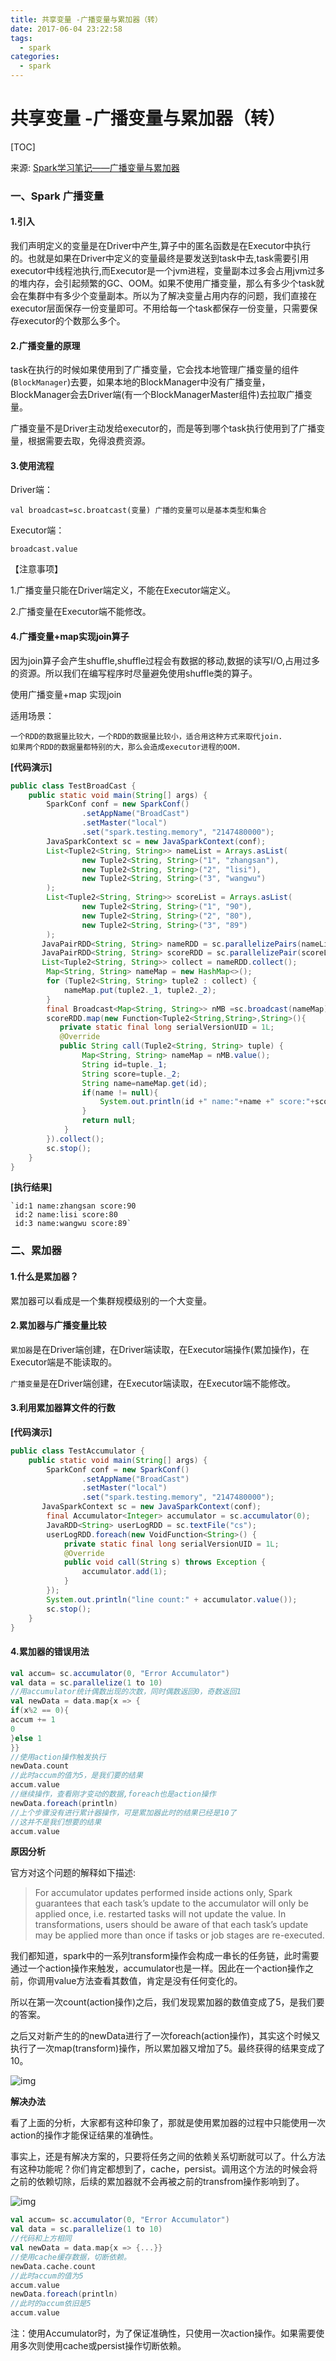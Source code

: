```yaml
---
title: 共享变量 -广播变量与累加器（转）
date: 2017-06-04 23:22:58
tags: 
  - spark
categories:
  - spark
---
```


# 共享变量 -广播变量与累加器（转）

[TOC]

来源: [Spark学习笔记——广播变量与累加器](https://andone1cc.github.io/2017/03/02/Spark/%E5%B9%BF%E6%92%AD%E5%8F%98%E9%87%8F%E4%B8%8E%E7%B4%AF%E5%8A%A0%E5%99%A8/)

### 一、Spark 广播变量

#### **1.引入**

我们声明定义的变量是在Driver中产生,算子中的匿名函数是在Executor中执行的。也就是如果在Driver中定义的变量最终是要发送到task中去,task需要引用executor中线程池执行,而Executor是一个jvm进程，变量副本过多会占用jvm过多的堆内存，会引起频繁的GC、OOM。如果不使用广播变量，那么有多少个task就会在集群中有多少个变量副本。所以为了解决变量占用内存的问题，我们直接在executor层面保存一份变量即可。不用给每一个task都保存一份变量，只需要保存executor的个数那么多个。

#### **2.广播变量的原理**

task在执行的时候如果使用到了广播变量，它会找本地管理广播变量的组件(`BlockManager`)去要，如果本地的BlockManager中没有广播变量，BlockManager会去Driver端(有一个BlockManagerMaster组件)去拉取广播变量。

广播变量不是Driver主动发给executor的，而是等到哪个task执行使用到了广播变量，根据需要去取，免得浪费资源。

#### **3.使用流程**

Driver端：

```
val broadcast=sc.broatcast(变量) 广播的变量可以是基本类型和集合

```

Executor端：

```
broadcast.value

```

【注意事项】

1.广播变量只能在Driver端定义，不能在Executor端定义。

2.广播变量在Executor端不能修改。

#### **4.广播变量+map实现join算子**

因为join算子会产生shuffle,shuffle过程会有数据的移动,数据的读写I/O,占用过多的资源。所以我们在编写程序时尽量避免使用shuffle类的算子。

使用广播变量+map 实现join

适用场景：

```
一个RDD的数据量比较大，一个RDD的数据量比较小，适合用这种方式来取代join.
如果两个RDD的数据量都特别的大，那么会造成executor进程的OOM.
```

**[代码演示]**

```java
public class TestBroadCast {
 	public static void main(String[] args) {
     	SparkConf conf = new SparkConf()
                .setAppName("BroadCast")
                .setMaster("local")
                .set("spark.testing.memory", "2147480000");
        JavaSparkContext sc = new JavaSparkContext(conf);
        List<Tuple2<String, String>> nameList = Arrays.asList(
                new Tuple2<String, String>("1", "zhangsan"),
                new Tuple2<String, String>("2", "lisi"),
                new Tuple2<String, String>("3", "wangwu")
        );
        List<Tuple2<String, String>> scoreList = Arrays.asList(
                new Tuple2<String, String>("1", "90"),
                new Tuple2<String, String>("2", "80"),
                new Tuple2<String, String>("3", "89")
        );
       JavaPairRDD<String, String> nameRDD = sc.parallelizePairs(nameList);
       JavaPairRDD<String, String> scoreRDD = sc.parallelizePair(scoreList);
       List<Tuple2<String, String>> collect = nameRDD.collect();
        Map<String, String> nameMap = new HashMap<>();
        for (Tuple2<String, String> tuple2 : collect) {
            nameMap.put(tuple2._1, tuple2._2);
        }	
        final Broadcast<Map<String, String>> nMB =sc.broadcast(nameMap);
        scoreRDD.map(new Function<Tuple2<String,String>,String>(){
           private static final long serialVersionUID = 1L;
           @Override
           public String call(Tuple2<String, String> tuple) {	
                Map<String, String> nameMap = nMB.value();
                String id=tuple._1;
                String score=tuple._2;
                String name=nameMap.get(id);
                if(name != null){
                    System.out.println(id +" name:"+name +" score:"+score);
                }
                return null;
            }
        }).collect();
        sc.stop();
    }
}
```

**[执行结果]**

```
`id:1 name:zhangsan score:90
 id:2 name:lisi score:80
 id:3 name:wangwu score:89`
```

### 二、累加器

#### **1.什么是累加器？**

累加器可以看成是一个集群规模级别的一个大变量。

#### **2.累加器与广播变量比较**

`累加器`是在Driver端创建，在Driver端读取，在Executor端操作(累加操作)，在Executor端是不能读取的。

`广播变量`是在Driver端创建，在Executor端读取，在Executor端不能修改。

#### **3.利用累加器算文件的行数**

**[代码演示]**

```java
public class TestAccumulator {
    public static void main(String[] args) {
        SparkConf conf = new SparkConf()
                .setAppName("BroadCast")
                .setMaster("local")
                .set("spark.testing.memory", "2147480000");
       JavaSparkContext sc = new JavaSparkContext(conf);	
        final Accumulator<Integer> accumulator = sc.accumulator(0);	
        JavaRDD<String> userLogRDD = sc.textFile("cs");	
        userLogRDD.foreach(new VoidFunction<String>() {	
            private static final long serialVersionUID = 1L;	
            @Override
            public void call(String s) throws Exception {
                accumulator.add(1);
            }
        });
        System.out.println("line count:" + accumulator.value());
        sc.stop();
    }
}
```

#### **4.累加器的错误用法**

```scala
val accum= sc.accumulator(0, "Error Accumulator")
val data = sc.parallelize(1 to 10)	
//用accumulator统计偶数出现的次数，同时偶数返回0，奇数返回1	
val newData = data.map{x => {	
if(x%2 == 0){	
accum += 1	
0	
}else 1	
}}	
//使用action操作触发执行	
newData.count	
//此时accum的值为5，是我们要的结果	
accum.value	
//继续操作，查看刚才变动的数据,foreach也是action操作	
newData.foreach(println)	
//上个步骤没有进行累计器操作，可是累加器此时的结果已经是10了	
//这并不是我们想要的结果
accum.value
```



**原因分析**

官方对这个问题的解释如下描述:

> For accumulator updates performed inside actions only, Spark guarantees that each task’s update to the accumulator will only be applied once, i.e. restarted tasks will not update the value. In transformations, users should be aware of that each task’s update may be applied more than once if tasks or job stages are re-executed.

我们都知道，spark中的一系列transform操作会构成一串长的任务链，此时需要通过一个action操作来触发，accumulator也是一样。因此在一个action操作之前，你调用value方法查看其数值，肯定是没有任何变化的。

所以在第一次count(action操作)之后，我们发现累加器的数值变成了5，是我们要的答案。

之后又对新产生的的newData进行了一次foreach(action操作)，其实这个时候又执行了一次map(transform)操作，所以累加器又增加了5。最终获得的结果变成了10。

![img](共享变量/spark累加器1.png)

**解决办法**

看了上面的分析，大家都有这种印象了，那就是使用累加器的过程中只能使用一次action的操作才能保证结果的准确性。

事实上，还是有解决方案的，只要将任务之间的依赖关系切断就可以了。什么方法有这种功能呢？你们肯定都想到了，cache，persist。调用这个方法的时候会将之前的依赖切除，后续的累加器就不会再被之前的transfrom操作影响到了。

![img](共享变量/spark累加器2.png)

```scala
val accum= sc.accumulator(0, "Error Accumulator")
val data = sc.parallelize(1 to 10)
//代码和上方相同
val newData = data.map{x => {...}}
//使用cache缓存数据，切断依赖。
newData.cache.count
//此时accum的值为5
accum.value
newData.foreach(println)
//此时的accum依旧是5
accum.value
```



注：使用Accumulator时，为了保证准确性，只使用一次action操作。如果需要使用多次则使用cache或persist操作切断依赖。